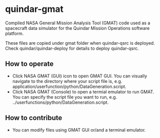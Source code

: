 # quindar-gmat
Compiled NASA General Mission Analysis Tool (GMAT) code used as a spacecraft data simulator for the Quindar Mission Operations software platform.

These files are copied under gmat folder when quindar-qsrc is deployed.  Check quindar/quindar-deploy for details to deploy quindar-qsrc. 

## How to operate
* Click NASA GMAT (GUI) icon to open GMAT GUI.  You can visually navigate to the directory where your script file is, e.g. application/userfunction/python/DataGeneration.script.
* Click NASA GMAT (Console) to open a termial emulator to run GMAT.  You can specify the script file you want to run, e.g. ../userfunctions/python/DataGeneration.script.

## How to contribute
* You can modify files using GMAT GUI or/and a terminal emulator.
